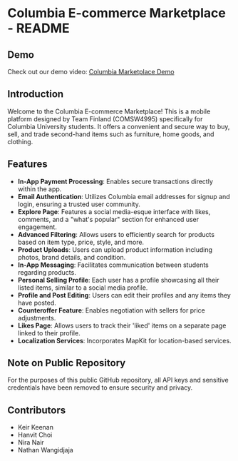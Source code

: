 # Columbia E-commerce Marketplace - README

## Demo
Check out our demo video: [Columbia Marketplace Demo](https://www.youtube.com/watch?v=n1O4PJN_eZQ)

## Introduction
Welcome to the Columbia E-commerce Marketplace! This is a mobile platform designed by Team Finland (COMSW4995) specifically for Columbia University students. It offers a convenient and secure way to buy, sell, and trade second-hand items such as furniture, home goods, and clothing.

## Features

- **In-App Payment Processing**: Enables secure transactions directly within the app.
- **Email Authentication**: Utilizes Columbia email addresses for signup and login, ensuring a trusted user community.
- **Explore Page**: Features a social media-esque interface with likes, comments, and a "what's popular" section for enhanced user engagement.
- **Advanced Filtering**: Allows users to efficiently search for products based on item type, price, style, and more.
- **Product Uploads**: Users can upload product information including photos, brand details, and condition.
- **In-App Messaging**: Facilitates communication between students regarding products.
- **Personal Selling Profile**: Each user has a profile showcasing all their listed items, similar to a social media profile.
- **Profile and Post Editing**: Users can edit their profiles and any items they have posted.
- **Counteroffer Feature**: Enables negotiation with sellers for price adjustments.
- **Likes Page**: Allows users to track their 'liked' items on a separate page linked to their profile.
- **Localization Services**: Incorporates MapKit for location-based services.

## Note on Public Repository
For the purposes of this public GitHub repository, all API keys and sensitive credentials have been removed to ensure security and privacy.

## Contributors
- Keir Keenan
- Hanvit Choi
- Nira Nair
- Nathan Wangidjaja